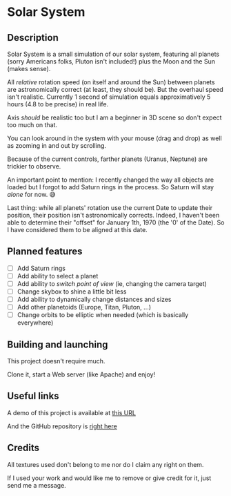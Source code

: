 # Solar System

## Description

Solar System is a small simulation of our solar system, featuring all planets (sorry Americans folks, Pluton isn't included!) plus the Moon and the Sun (makes sense).

All *relative* rotation speed (on itself and around the Sun) between planets are astronomically correct (at least, they should be). But the overhaul speed isn't realistic. Currently 1 second of simulation equals approximatively 5 hours (4.8 to be precise) in real life.

Axis *should* be realistic too but I am a beginner in 3D scene so don't expect too much on that.

You can look around in the system with your mouse (drag and drop) as well as zooming in and out by scrolling.

Because of the current controls, farther planets (Uranus, Neptune) are trickier to observe.

An important point to mention: I recently changed the way all objects are loaded but I forgot to add Saturn rings in the process. So Saturn will stay *alone* for now.  :sweat_smile:

Last thing: while all planets' rotation use the current Date to update their position, their position isn't astronomically corrects. Indeed, I haven't been able to determine their "offset" for January 1th, 1970 (the '0' of the Date). So I have considered them to be aligned at this date.

## Planned features

- [ ] Add Saturn rings
- [ ] Add ability to select a planet
- [ ] Add ability to *switch point of view* (ie, changing the camera target)
- [ ] Change skybox to shine a little bit less
- [ ] Add ability to dynamically change distances and sizes
- [ ] Add other planetoids (Europe, Titan, Pluton, ...)
- [ ] Change orbits to be elliptic when needed (which is basically everywhere)

## Building and launching

This project doesn't require much.

Clone it, start a Web server (like Apache) and enjoy!

## Useful links

A demo of this project is available at [this URL](https://pierreelliott.github.io/SolarSystem/)

And the GitHub repository is [right here](https://github.com/pierreelliott/SolarSystem)

## Credits

All textures used don't belong to me nor do I claim any right on them.

If I used your work and would like me to remove or give credit for it, just send me a message.

